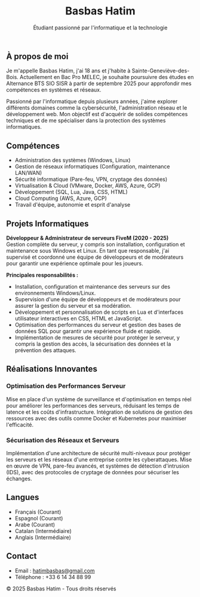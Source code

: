 <!DOCTYPE html>
<html lang="fr">
<head>
  <meta charset="UTF-8">
  <meta name="viewport" content="width=device-width, initial-scale=1.0">
  <title>Portfolio - Basbas Hatim</title>
  <script src="https://cdn.tailwindcss.com"></script>
  <style>
    /* Animation personnalisée pour le survol des cartes */
    @keyframes pulseBorder {
      0%, 100% { box-shadow: 0 0 0 0 rgba(59,130,246, 0.7); }
      50% { box-shadow: 0 0 0 10px rgba(59,130,246, 0); }
    }
    .hover-pulse:hover {
      animation: pulseBorder 1.5s infinite;
    }
  </style>
</head>
<body class="bg-gray-900 text-white">
  <header class="p-6 bg-gradient-to-r from-blue-800 to-purple-800 text-center">
    <h1 class="text-4xl font-bold">Basbas Hatim</h1>
    <p class="text-gray-300">Étudiant passionné par l'informatique et la technologie</p>
  </header>
  
  <section class="p-6">
    <h2 class="text-3xl font-semibold mb-4">À propos de moi</h2>
    <p class="text-gray-300">
      Je m'appelle Basbas Hatim, j'ai 18 ans et j'habite à Sainte-Geneviève-des-Bois. Actuellement en Bac Pro MELEC, 
      je souhaite poursuivre des études en Alternance BTS SIO SISR à partir de septembre 2025 pour approfondir 
      mes compétences en systèmes et réseaux.
    </p>
    <p class="text-gray-300 mt-4">
      Passionné par l'informatique depuis plusieurs années, j'aime explorer différents domaines comme la cybersécurité, 
      l'administration réseau et le développement web. Mon objectif est d'acquérir de solides compétences techniques 
      et de me spécialiser dans la protection des systèmes informatiques.
    </p>
  </section>
  
  <section class="p-6">
    <h2 class="text-3xl font-semibold mb-4">Compétences</h2>
    <ul class="list-disc list-inside text-gray-300">
      <li>Administration des systèmes (Windows, Linux)</li>
      <li>Gestion de réseaux informatiques (Configuration, maintenance LAN/WAN)</li>
      <li>Sécurité informatique (Pare-feu, VPN, cryptage des données)</li>
      <li>Virtualisation & Cloud (VMware, Docker, AWS, Azure, GCP)</li>
      <li>Développement (SQL, Lua, Java, CSS, HTML)</li>
      <li>Cloud Computing (AWS, Azure, GCP)</li>
      <li>Travail d'équipe, autonomie et esprit d'analyse</li>
    </ul>
  </section>

  <section class="p-6">
    <h2 class="text-3xl font-semibold mb-4">Projets Informatiques</h2>
    <p class="text-gray-300">
      <strong>Développeur & Administrateur de serveurs FiveM (2020 - 2025)</strong><br>
      Gestion complète du serveur, y compris son installation, configuration et maintenance sous Windows et Linux. En tant que responsable, j'ai supervisé et coordonné une équipe de développeurs et de modérateurs pour garantir une expérience optimale pour les joueurs.
    </p>
    <p class="text-gray-300 mt-4">
      <strong>Principales responsabilités :</strong>
    </p>
    <ul class="list-disc list-inside text-gray-300 mt-2">
      <li>Installation, configuration et maintenance des serveurs sur des environnements Windows/Linux.</li>
      <li>Supervision d'une équipe de développeurs et de modérateurs pour assurer la gestion du serveur et sa modération.</li>
      <li>Développement et personnalisation de scripts en Lua et d'interfaces utilisateur interactives en CSS, HTML et JavaScript.</li>
      <li>Optimisation des performances du serveur et gestion des bases de données SQL pour garantir une expérience fluide et rapide.</li>
      <li>Implémentation de mesures de sécurité pour protéger le serveur, y compris la gestion des accès, la sécurisation des données et la prévention des attaques.</li>
    </ul>
  </section>
  
  <!-- Section ajoutée avec effet innovant -->
  <section class="p-6">
    <h2 class="text-3xl font-semibold mb-4">Réalisations Innovantes</h2>
    <div class="grid grid-cols-1 md:grid-cols-2 gap-6">
      <div class="p-6 bg-gray-800 rounded-lg hover-pulse transition duration-300">
        <h3 class="text-2xl font-bold mb-2">Optimisation des Performances Serveur</h3>
        <p class="text-gray-300">
          Mise en place d'un système de surveillance et d'optimisation en temps réel pour améliorer les performances des serveurs, réduisant les temps de latence et les coûts d'infrastructure. 
          Intégration de solutions de gestion des ressources avec des outils comme Docker et Kubernetes pour maximiser l'efficacité.
        </p>
      </div>
      <div class="p-6 bg-gray-800 rounded-lg hover-pulse transition duration-300">
        <h3 class="text-2xl font-bold mb-2">Sécurisation des Réseaux et Serveurs</h3>
        <p class="text-gray-300">
          Implémentation d'une architecture de sécurité multi-niveaux pour protéger les serveurs et les réseaux d'une entreprise contre les cyberattaques. Mise en œuvre de VPN, pare-feu avancés, et systèmes de détection d'intrusion (IDS), avec des protocoles de cryptage de données pour sécuriser les échanges.
        </p>
      </div>
    </div>
  </section>

  <section class="p-6">
    <h2 class="text-3xl font-semibold mb-4">Langues</h2>
    <ul class="list-disc list-inside text-gray-300">
      <li>Français (Courant)</li>
      <li>Espagnol (Courant)</li>
      <li>Arabe (Courant)</li>
      <li>Catalan (Intermédiaire)</li>
      <li>Anglais (Intermédiaire)</li>
    </ul>
  </section>
  
  <section class="p-6">
    <h2 class="text-3xl font-semibold mb-4">Contact</h2>
    <ul class="list-disc list-inside text-gray-300 mt-2">
      <li>Email : <a href="mailto:hatimbasbas@gmail.com" class="text-blue-400">hatimbasbas@gmail.com</a></li>
      <li>Téléphone : +33 6 14 34 88 99</li>
    </ul>
  </section>
  
  <footer class="p-6 bg-gray-800 text-center">
    <p class="text-gray-400">© 2025 Basbas Hatim - Tous droits réservés</p>
  </footer>
</body>
</html>
